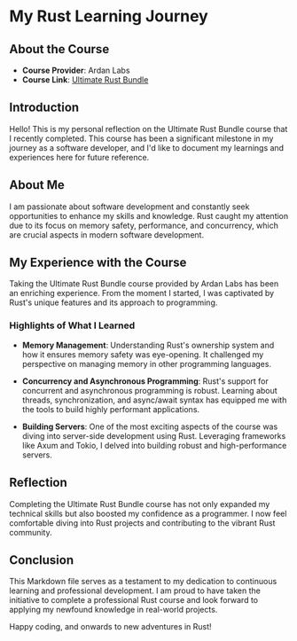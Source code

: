 # My Rust Learning Journey

## About the Course

- **Course Provider**: Ardan Labs
- **Course Link**: [Ultimate Rust Bundle](https://www.ardanlabs.com/training/individual-on-demand/rust-bundle/#main-courses-list-spacer)


## Introduction

Hello! This is my personal reflection on the Ultimate Rust Bundle course that I recently completed. This course has been a significant milestone in my journey as a software developer, and I'd like to document my learnings and experiences here for future reference.

## About Me

I am passionate about software development and constantly seek opportunities to enhance my skills and knowledge. Rust caught my attention due to its focus on memory safety, performance, and concurrency, which are crucial aspects in modern software development.

## My Experience with the Course

Taking the Ultimate Rust Bundle course provided by Ardan Labs has been an enriching experience. From the moment I started, I was captivated by Rust's unique features and its approach to programming.

### Highlights of What I Learned

- **Memory Management**: Understanding Rust's ownership system and how it ensures memory safety was eye-opening. It challenged my perspective on managing memory in other programming languages.

- **Concurrency and Asynchronous Programming**: Rust's support for concurrent and asynchronous programming is robust. Learning about threads, synchronization, and async/await syntax has equipped me with the tools to build highly performant applications.

- **Building Servers**: One of the most exciting aspects of the course was diving into server-side development using Rust. Leveraging frameworks like Axum and Tokio, I delved into building robust and high-performance servers.

## Reflection

Completing the Ultimate Rust Bundle course has not only expanded my technical skills but also boosted my confidence as a programmer. I now feel comfortable diving into Rust projects and contributing to the vibrant Rust community.

## Conclusion

This Markdown file serves as a testament to my dedication to continuous learning and professional development. I am proud to have taken the initiative to complete a professional Rust course and look forward to applying my newfound knowledge in real-world projects.

Happy coding, and onwards to new adventures in Rust!

